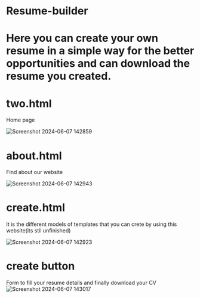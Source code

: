 # Resume-builder
# Here you can create your own resume in a simple way for the better opportunities and can download the resume you created.

# two.html
Home page

![Screenshot 2024-06-07 142859](https://github.com/vamsi77753/Resume-Builder/assets/131426078/55cbe0b0-53fc-45d7-a5ab-12e1931f12c3)

# about.html
Find about our website

![Screenshot 2024-06-07 142943](https://github.com/vamsi77753/Resume-Builder/assets/131426078/cf3b5c90-de87-4328-98ad-762920793fed)


# create.html
It is the different models of templates that you can crete by using this website(its stil unfinished)

![Screenshot 2024-06-07 142923](https://github.com/vamsi77753/Resume-Builder/assets/131426078/65040753-35ca-4819-8e7d-b7b46276fb3c)


# create button 
Form to fill your resume details
and finally download your CV
![Screenshot 2024-06-07 143017](https://github.com/vamsi77753/Resume-Builder/assets/131426078/b1c173fd-9785-4b39-91c5-501b5e40e773)



